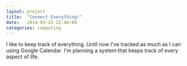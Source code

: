 ```yaml
---
layout: project
title:  "Connect Everything!"
date:   2014-03-23 22:48:09
categories: computing
---
```


I like to keep track of everything. Until now I've tracked as much as I can using Google Calendar. I'm planning a system that keeps track of every aspect of life.
